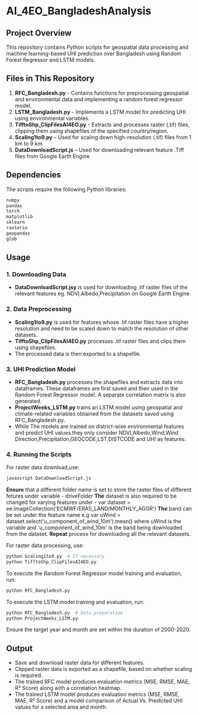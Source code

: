 # AI_4EO_BangladeshAnalysis

## Project Overview
This repository contains Python scripts for geospatial data processing and machine learning-based UHI prediction over Bangladesh using Random Forest Regressor and LSTM models.

## Files in This Repository
1. **RFC_Bangladesh.py** - Contains functions for preprocessing geospatial and environmental data and implementing a random forest regressor model.
2. **LSTM_Bangladesh.py** - Implements a LSTM model for predicting UHI using environmental variables.
3. **TifftoShp_ClipFilesAI4EO.py** - Extracts and processes raster (.tif) files, clipping them using shapefiles of the specified country/region.
4. **Scaling1to9.py** – Used for scaling down high-resolution (.tif) files from 1 km to 9 km.
5. **DataDownloadScript.js** – Used for downloading relevant feature .Tiff files from Google Earth Engine

## Dependencies
The scripts require the following Python libraries:
```sh
numpy
pandas
torch
matplotlib
sklearn
rasterio
geopandas
glob
```

## Usage
### 1. Downloading Data
- **DataDownloadScript.jsy** is used for downloading .tif raster files of the relevant features eg. NDVI,Albedo,Precipitation on Google Earth Engine.
  
### 2. Data Preprocessing
- **Scaling1to9.py** is used for features whose .tif raster files have a higher resolution and need to be scaled down to match the resolution of other datasets.
- **TifftoShp_ClipFilesAI4EO.py** processes .tif raster files and clips them using shapefiles.
- The processed data is then exported to a shapefile.

### 3. UHI Prediction Model
- **RFC_Bangladesh.py** processes the shapefiles and extracts data into dataframes. These dataframes are first saved and then used in the Random Forest Regressor model. A separate correlation matrix is also generated.
- **ProjectWeeks_LSTM.py** trains an LSTM model using geospatial and climate-related variables obtained from the datasets saved using RFC_Bangladesh.py.
- While The models are trained on district-wise environmental features and predict UHI values they only consider NDVI,Albedo,Wind,Wind Direction,Precipitation,GEOCODE,LST,DISTCODE and UHI as features.

### 4. Running the Scripts
For raster data download,use:
```sh
javascript DataDownloadScript.js  
```
**Ensure** that a different folder name is set to store the raster files of different fetures under variable - driveFolder
**The** dataset is also required to be changed for varying features under - var dataset = ee.ImageCollection('ECMWF/ERA5_LAND/MONTHLY_AGGR')
**The** band can be set under the feature name e.g var uWind = dataset.select('u_component_of_wind_10m').mean() where uWind is the variable and 'u_component_of_wind_10m' is the band being downloaded from the dataset.
**Repeat** process for downloading all the relevant datasets.

For raster data processing, use:
```sh
python Scaling1to9.py  # If necessary
python TifftoShp_ClipFilesAI4EO.py
```
To execute the Random Forest Regressor model training and evaluation, run:
```sh
python RFC_Bangladesh.py
```
To execute the LSTM model training and evaluation, run:
```sh
python RFC_Bangladesh.py  # Data preparation
python ProjectWeeks_LSTM.py
```
Ensure the target year and month are set within the duration of 2000-2020.

## Output
- Save and download raster data for different features.
- Clipped raster data is exported as a shapefile, based on whether scaling is required.
- The trained RFC model produces evaluation metrics (MSE, RMSE, MAE, R² Score) along with a correlation heatmap.
- The trained LSTM model produces evaluation metrics (MSE, RMSE, MAE, R² Score) and a model comparison of Actual Vs. Predicted UHI values for a selected area and month.


